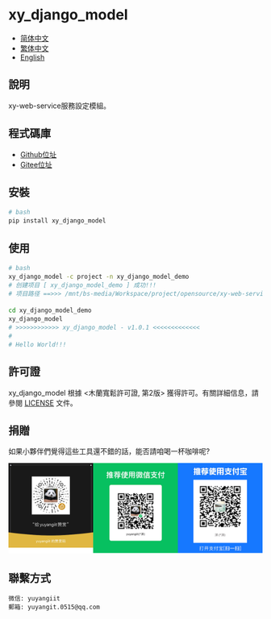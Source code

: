 <!--
 * @Author: 余洋 yuyangit.0515@qq.com
 * @Date: 2024-10-18 13:02:22
 * @LastEditors: 余洋 yuyangit.0515@qq.com
 * @LastEditTime: 2024-10-23 20:51:56
 * @FilePath: /xy_django_model/readme/README_zh_TW.md
 * @Description: 这是默认设置,请设置`customMade`, 打开koroFileHeader查看配置 进行设置: https://github.com/OBKoro1/koro1FileHeader/wiki/%E9%85%8D%E7%BD%AE
-->
# xy_django_model

- [简体中文](README_zh_CN.md)
- [繁体中文](README_zh_TW.md)
- [English](README_en.md)

## 說明

xy-web-service服務設定模組。

## 程式碼庫

- <a href="https://github.com/xy-web-service/xy_django_model.git" target="_blank">Github位址</a>  
- <a href="https://gitee.com/xy-web-service/xy_django_model.git" target="_blank">Gitee位址</a>

## 安裝

```bash
# bash
pip install xy_django_model
```

## 使用

```bash
# bash
xy_django_model -c project -n xy_django_model_demo
# 创建项目 [ xy_django_model_demo ] 成功!!!
# 项目路径 ==>>> /mnt/bs-media/Workspace/project/opensource/xy-web-service/xy_django_model/test/xy_django_model_demo

cd xy_django_model_demo
xy_django_model
# >>>>>>>>>>>> xy_django_model - v1.0.1 <<<<<<<<<<<<<
#
# Hello World!!!
```

## 許可證
xy_django_model 根據 <木蘭寬鬆許可證, 第2版> 獲得許可。有關詳細信息，請參閱 [LICENSE](../LICENSE) 文件。

## 捐贈

如果小夥伴們覺得這些工具還不錯的話，能否請咱喝一杯咖啡呢?  

![Pay-Total](./Pay-Total.png)

## 聯繫方式

```
微信: yuyangiit
郵箱: yuyangit.0515@qq.com
```